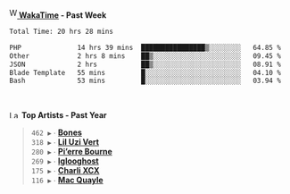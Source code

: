 <img src="https://github.com/dxnter/dxnter/assets/17434202/67b21fa4-d36d-46f9-9dec-f23d976b00ef" alt="WakaTime Logo" width="14" height="18"/><a href="https://wakatime.com/@dxnter" target="_blank"><strong> WakaTime</strong></a><strong> - Past Week</strong>

<!--START_SECTION:waka-->

```txt
Total Time: 20 hrs 28 mins

PHP              14 hrs 39 mins  ████████████████▒░░░░░░░░   64.85 %
Other            2 hrs 8 mins    ██▒░░░░░░░░░░░░░░░░░░░░░░   09.45 %
JSON             2 hrs           ██▒░░░░░░░░░░░░░░░░░░░░░░   08.91 %
Blade Template   55 mins         █░░░░░░░░░░░░░░░░░░░░░░░░   04.10 %
Bash             53 mins         █░░░░░░░░░░░░░░░░░░░░░░░░   03.94 %
```

<!--END_SECTION:waka-->

<br/>

<!--START_LASTFM_ARTISTS:{"period": "12month", "rows": 6}-->
<a href="https://last.fm" target="_blank"><img src="https://user-images.githubusercontent.com/17434202/215290617-e793598d-d7c9-428f-9975-156db1ba89cc.svg" alt="Last.fm Logo" width="18" height="13"/></a> **Top Artists - Past Year**

> `462 ▶️` ∙ **[Bones](https://www.last.fm/music/Bones)**<br/>
> `318 ▶️` ∙ **[Lil Uzi Vert](https://www.last.fm/music/Lil+Uzi+Vert)**<br/>
> `280 ▶️` ∙ **[Pi’erre Bourne](https://www.last.fm/music/Pi%E2%80%99erre+Bourne)**<br/>
> `269 ▶️` ∙ **[Iglooghost](https://www.last.fm/music/Iglooghost)**<br/>
> `175 ▶️` ∙ **[Charli XCX](https://www.last.fm/music/Charli+XCX)**<br/>
> `116 ▶️` ∙ **[Mac Quayle](https://www.last.fm/music/Mac+Quayle)**<br/>
<!--END_LASTFM_ARTISTS-->
